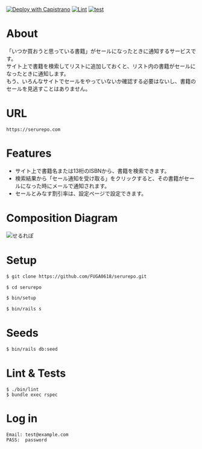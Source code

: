 [![Deploy with Capistrano](https://github.com/FUGA0618/serurepo/actions/workflows/deploy_with_capistrano.yml/badge.svg)](https://github.com/FUGA0618/serurepo/actions/workflows/deploy_with_capistrano.yml)
[![Lint](https://github.com/FUGA0618/serurepo/actions/workflows/lint.yml/badge.svg)](https://github.com/FUGA0618/serurepo/actions/workflows/lint.yml)
[![test](https://github.com/FUGA0618/serurepo/actions/workflows/test.yml/badge.svg)](https://github.com/FUGA0618/serurepo/actions/workflows/test.yml)

# About
「いつか買おうと思っている書籍」がセールになったときに通知するサービスです。<br>
サイト上で書籍を検索してリストに追加しておくと、リスト内の書籍がセールになったときに通知します。<br>
もう、いろんなサイトでセールをやっていないか確認する必要はないし、書籍のセールを見逃すことはありません。

# URL

```
https://serurepo.com
```

# Features
- サイト上で書籍名または13桁のISBNから、書籍を検索できます。
- 検索結果から「セール通知を受け取る」をクリックすると、その書籍がセールになった時にメールで通知されます。
- セールとみなす割引率は、設定ページで設定できます。

# Composition Diagram
![せるれぽ](https://user-images.githubusercontent.com/58870882/138904938-f4698b13-3405-4c8d-b333-054b9eaef9b6.png)

# Setup

```bash
$ git clone https://github.com/FUGA0618/serurepo.git
```

```bash
$ cd serurepo
```

```bash
$ bin/setup
```

```bash
$ bin/rails s
```

# Seeds

```bash
$ bin/rails db:seed
```

# Lint & Tests

```shell
$ ./bin/lint
$ bundle exec rspec
```

# Log in

```
Email: test@example.com
PASS:  password
```
